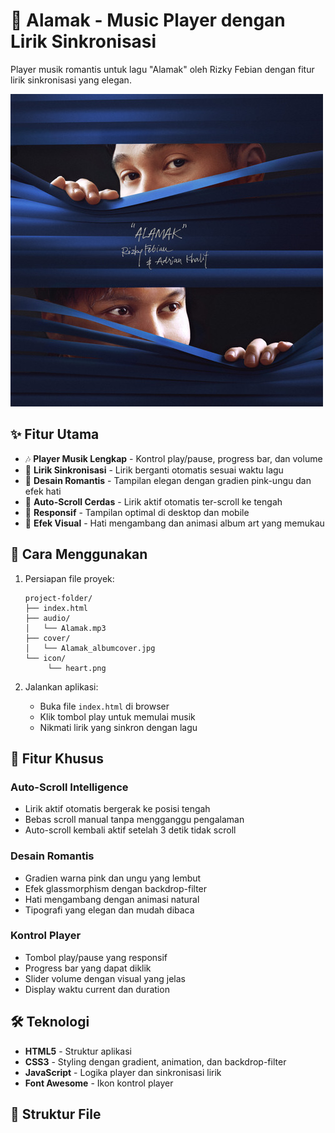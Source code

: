 # 🎵 Alamak - Music Player dengan Lirik Sinkronisasi

Player musik romantis untuk lagu "Alamak" oleh Rizky Febian dengan fitur lirik sinkronisasi yang elegan.

![Alamak Player](cover/Alamak_albumcover.jpg)

## ✨ Fitur Utama

- 🎶 **Player Musik Lengkap** - Kontrol play/pause, progress bar, dan volume  
- 📝 **Lirik Sinkronisasi** - Lirik berganti otomatis sesuai waktu lagu  
- 🎨 **Desain Romantis** - Tampilan elegan dengan gradien pink-ungu dan efek hati  
- 🔄 **Auto-Scroll Cerdas** - Lirik aktif otomatis ter-scroll ke tengah  
- 📱 **Responsif** - Tampilan optimal di desktop dan mobile  
- 💫 **Efek Visual** - Hati mengambang dan animasi album art yang memukau

## 🚀 Cara Menggunakan

1. Persiapan file proyek:
    ```
    project-folder/
    ├── index.html
    ├── audio/
    │   └── Alamak.mp3
    ├── cover/
    │   └── Alamak_albumcover.jpg
    └── icon/
         └── heart.png
    ```

2. Jalankan aplikasi:
    - Buka file `index.html` di browser  
    - Klik tombol play untuk memulai musik  
    - Nikmati lirik yang sinkron dengan lagu

## 🎯 Fitur Khusus

### Auto-Scroll Intelligence
- Lirik aktif otomatis bergerak ke posisi tengah  
- Bebas scroll manual tanpa mengganggu pengalaman  
- Auto-scroll kembali aktif setelah 3 detik tidak scroll

### Desain Romantis
- Gradien warna pink dan ungu yang lembut  
- Efek glassmorphism dengan backdrop-filter  
- Hati mengambang dengan animasi natural  
- Tipografi yang elegan dan mudah dibaca

### Kontrol Player
- Tombol play/pause yang responsif  
- Progress bar yang dapat diklik  
- Slider volume dengan visual yang jelas  
- Display waktu current dan duration

## 🛠️ Teknologi

- **HTML5** - Struktur aplikasi  
- **CSS3** - Styling dengan gradient, animation, dan backdrop-filter  
- **JavaScript** - Logika player dan sinkronisasi lirik  
- **Font Awesome** - Ikon kontrol player

## 📁 Struktur File